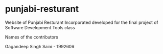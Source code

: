# punjabi-resturant
Website of Punjabi Resturant Incorporated developed for the final project of Software Development Tools class

Names of the contributors

Gagandeep Singh Saini - 1992606
